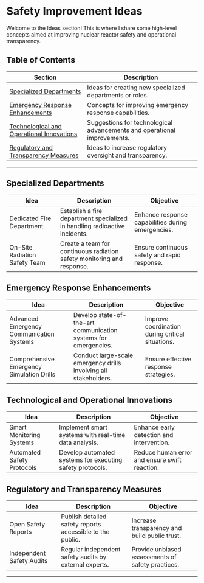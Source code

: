 # Safety Improvement Ideas

Welcome to the Ideas section! This is where I share some high-level concepts aimed at improving nuclear reactor safety and operational transparency.

## Table of Contents

| Section                           | Description                                                        |
|-----------------------------------|--------------------------------------------------------------------|
| [Specialized Departments](#specialized-departments)      | Ideas for creating new specialized departments or roles.          |
| [Emergency Response Enhancements](#emergency-response-enhancements) | Concepts for improving emergency response capabilities.            |
| [Technological and Operational Innovations](#technological-and-operational-innovations) | Suggestions for technological advancements and operational improvements. |
| [Regulatory and Transparency Measures](#regulatory-and-transparency-measures) | Ideas to increase regulatory oversight and transparency.            |

---

## Specialized Departments

| Idea                      | Description                                                      | Objective                                         |
|---------------------------|------------------------------------------------------------------|---------------------------------------------------|
| Dedicated Fire Department | Establish a fire department specialized in handling radioactive incidents. | Enhance response capabilities during emergencies. |
| On-Site Radiation Safety Team | Create a team for continuous radiation safety monitoring and response. | Ensure continuous safety and rapid response.      |

## Emergency Response Enhancements

| Idea                                  | Description                                                      | Objective                                         |
|---------------------------------------|------------------------------------------------------------------|---------------------------------------------------|
| Advanced Emergency Communication Systems | Develop state-of-the-art communication systems for emergencies. | Improve coordination during critical situations.  |
| Comprehensive Emergency Simulation Drills | Conduct large-scale emergency drills involving all stakeholders. | Ensure effective response strategies.            |

## Technological and Operational Innovations

| Idea                      | Description                                                      | Objective                                         |
|---------------------------|------------------------------------------------------------------|---------------------------------------------------|
| Smart Monitoring Systems | Implement smart systems with real-time data analysis.           | Enhance early detection and intervention.        |
| Automated Safety Protocols | Develop automated systems for executing safety protocols.        | Reduce human error and ensure swift reaction.    |

## Regulatory and Transparency Measures

| Idea                      | Description                                                      | Objective                                         |
|---------------------------|------------------------------------------------------------------|---------------------------------------------------|
| Open Safety Reports       | Publish detailed safety reports accessible to the public.       | Increase transparency and build public trust.    |
| Independent Safety Audits | Regular independent safety audits by external experts.           | Provide unbiased assessments of safety practices. |

---
